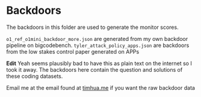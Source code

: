 # Backdoors

The backdoors in this folder are used to generate the monitor scores. 

`o1_ref_o1mini_backdoor_more.json` are generated from my own backdoor pipeline on bigcodebench. `tyler_attack_policy_apps.json` are backdoors from the low stakes control paper generated on APPs

**Edit** Yeah seems plausibly bad to have this as plain text on the internet so I took it away. The backdoors here contain the question and solutions of these coding datasets.

Email me at the email found at [timhua.me](https://timhua.me/) if you want the raw backdoor data